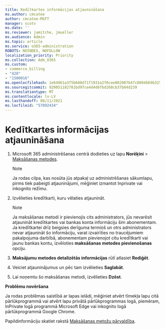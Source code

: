 ```yaml
---
title: Kedītkartes informācijas atjaunināšana
ms.author: cmcatee
author: cmcatee-MSFT
manager: scotv
ms.date: ''
ms.reviewer: jamitche, jmueller
ms.audience: Admin
ms.topic: article
ms.service: o365-administration
ROBOTS: NOINDEX, NOFOLLOW
localization_priority: Priority
ms.collection: Adm_O365
ms.custom:
- commerce_billing
- "428"
- "1500016"
ms.openlocfilehash: 1e64961a3f5b688d71f1931a2f0cee802007b47c8094b69b325a1d1e123c8dbe
ms.sourcegitcommit: 920051182781bd97ce4d4d6fbd268cb37b84d239
ms.translationtype: MT
ms.contentlocale: lv-LV
ms.lasthandoff: 08/11/2021
ms.locfileid: "57892434"
---
```

# <a name="update-credit-card-information"></a>Kedītkartes informācijas atjaunināšana

1. Microsoft 365 administrēšanas centrā dodieties uz lapu **Norēķini** \> [Maksāšanas metodes](https://go.microsoft.com/fwlink/p/?linkid=2018806).

    > [!NOTE]
    > Ja rodas cilpa, kas nosūta jūs atpakaļ uz administrēšanas sākumlapu, pirms tiek pabeigti atjauninājumi, mēģiniet izmantot Inprivate vai inkognito režīmu.
  
2. Izvēlieties kredītkarti, kuru vēlaties atjaunināt.

    > [!NOTE]
    > Ja maksāšanas metodi ir pievienojis cits administrators, jūs nevarēsit atjaunināt kredītkartes vai bankas konta informāciju šim abonementam. Ja kredītkartei drīz beigsies derīguma termiņš un otrs administrators nevar atjaunināt šo informāciju, varat izvairīties no traucējumiem pakalpojuma darbībā, abonementam pievienojot citu kredītkarti vai jaunu bankas kontu, izvēloties **maksāšanas metodes pievienošanas** opciju.
  
3. **Maksājumu metodes detalizētās informācijas** rūtī atlasiet **Rediģēt**.

4. Veiciet atjauninājumus un pēc tam izvēlieties **Saglabāt**.

5. Lai noņemtu šo maksāšanas metodi, izvēlieties **Dzēst**.

**Problēmu novēršana**

Ja rodas problēmas saistībā ar lapas ielādi, mēģiniet atvērt tīmekļa lapu citā pārlūkprogrammā vai atvērt lapu privātā pārlūkprogrammas logā, piemēram, InPrivate logā programmā Microsoft Edge vai inkognito logā pārlūkprogrammā Google Chrome. 

Papildinformāciju skatiet rakstā [Maksāšanas metožu pārvaldība](https://docs.microsoft.com/microsoft-365/commerce/billing-and-payments/manage-payment-methods).